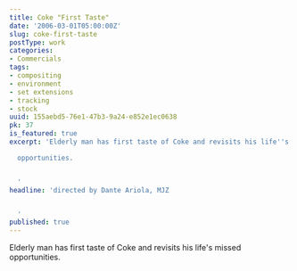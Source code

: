 ```yaml
---
title: Coke "First Taste"
date: '2006-03-01T05:00:00Z'
slug: coke-first-taste
postType: work
categories:
- Commercials
tags:
- compositing
- environment
- set extensions
- tracking
- stock
uuid: 155aebd5-76e1-47b3-9a24-e852e1ec0638
pk: 37
is_featured: true
excerpt: 'Elderly man has first taste of Coke and revisits his life''s missed

  opportunities.


  '
headline: 'directed by Dante Ariola, MJZ


  '
published: true
---
```

Elderly man has first taste of Coke and revisits his life's missed
opportunities.


